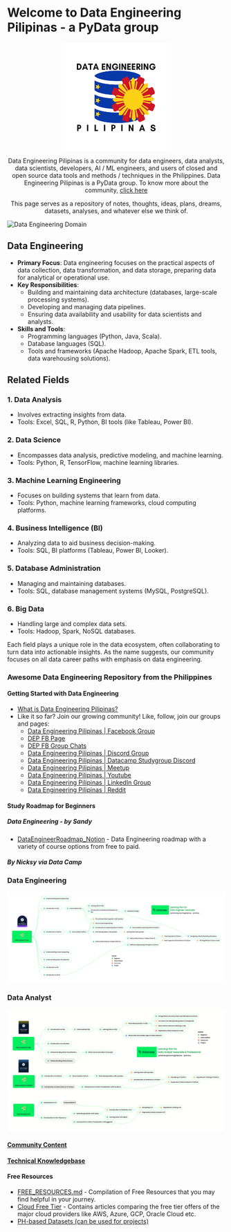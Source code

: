 # Welcome to Data Engineering Pilipinas - a PyData group

<p align="center">
<img align="center" width="250" height="250" src="assets/DATA%20ENGINEERING%20-1.png">
</p>

<p align="center">
Data Engineering Pilipinas is a community for data engineers, data analysts, data scientists, developers, AI / ML engineers, and users of closed and open source data tools and methods / techniques in the Philippines. Data Engineering Pilipinas is a PyData group. To know more about the community, <a href="https://youtu.be/XsvrumL0ILc" target="_blank">click here</a> </p>

<p align="center">
This page serves as a repository of notes, thoughts, ideas, plans, dreams, datasets, analyses, and whatever else we think of.
</p>


![Data Engineering Domain](https://media.licdn.com/dms/image/D5612AQG7bJ051eTZQw/article-cover_image-shrink_720_1280/0/1692040311087?e=2147483647&v=beta&t=MIy8h1O6lwGLdLb8tEZKSuanIDRnji5jteLTQwkqCyU)

## Data Engineering
- **Primary Focus**: Data engineering focuses on the practical aspects of data collection, data transformation, and data storage, preparing data for analytical or operational use.
- **Key Responsibilities**: 
  - Building and maintaining data architecture (databases, large-scale processing systems).
  - Developing and managing data pipelines.
  - Ensuring data availability and usability for data scientists and analysts.
- **Skills and Tools**: 
  - Programming languages (Python, Java, Scala).
  - Database languages (SQL).
  - Tools and frameworks (Apache Hadoop, Apache Spark, ETL tools, data warehousing solutions).

## Related Fields

### 1. Data Analysis
- Involves extracting insights from data.
- Tools: Excel, SQL, R, Python, BI tools (like Tableau, Power BI).

### 2. Data Science
- Encompasses data analysis, predictive modeling, and machine learning.
- Tools: Python, R, TensorFlow, machine learning libraries.

### 3. Machine Learning Engineering
- Focuses on building systems that learn from data.
- Tools: Python, machine learning frameworks, cloud computing platforms.

### 4. Business Intelligence (BI)
- Analyzing data to aid business decision-making.
- Tools: SQL, BI platforms (Tableau, Power BI, Looker).

### 5. Database Administration
- Managing and maintaining databases.
- Tools: SQL, database management systems (MySQL, PostgreSQL).

### 6. Big Data
- Handling large and complex data sets.
- Tools: Hadoop, Spark, NoSQL databases.

Each field plays a unique role in the data ecosystem, often collaborating to turn data into actionable insights. As the name suggests, our community focuses on all data career paths with emphasis on data engineering.

### Awesome Data Engineering Repository from the Philippines

#### Getting Started with Data Engineering
- <a href="https://youtu.be/XsvrumL0ILc">What is Data Engineering Pilipinas?</a>
- Like it so far? Join our growing community! Like, follow, join our groups and pages:
  - [Data Engineering Pilipinas | Facebook Group](https://facebook.com/groups/dataengineeringpilipinas/)
  - [DEP FB Page](https://www.facebook.com/DataEngineeringPilipinas/)
  - [DEP FB Group Chats](https://m.me/cm/AbbnRPVsIMd34APj)
  - [Data Engineering Pilipinas | Discord Group ](https://discord.com/invite/buDgydz7J9)
  - [Data Engineering Pilipinas | Datacamp Studygroup Discord](https://discord.gg/eKEZuXeyxt)
  - [Data Engineering Pilipinas | Meetup ](https://www.meetup.com/data-engineering-pilipinas/)
  - [Data Engineering Pilipinas | Youtube ](https://www.youtube.com/@DataEngineeringPilipinas)
  - [Data Engineering Pilipinas | LinkedIn Group ](https://www.linkedin.com/company/97217550/)
  - [Data Engineering Pilipinas | Reddit ](https://www.reddit.com/r/DataEngineeringPH/)

#### Study Roadmap for Beginners

##### Data Engineering - by Sandy
- [DataEngineerRoadmap_Notion](https://shadow-blue-572.notion.site/b880b4ef0b1445aabec127442b97c79f?v=0a45fb3e2b5946d59708797eeea16671) - Data Engineering roadmap with a variety of course options from free to paid.

##### By Nicksy via Data Camp

### Data Engineering
![Data Engineering](assets/DataCamp%20-%20Data%20Engineer%20Track.png)

### Data Analyst
![Data Analyst](assets/DataCamp%20-%20Data%20Analyst%20Associate%20%26%20Professional%20Track.png)

#### [Community Content](community-content.md)
#### [Technical Knowledgebase](technical-knowledgebase.md)

#### Free Resources
- [FREE_RESOURCES.md](resources/FREE_RESOURCES.md) - Compilation of Free Resources that you may find helpful in your journey.
- [Cloud Free Tier](resources/Cloud-Free-Tier-Comparison) - Contains articles comparing the free tier offers of the major cloud providers like AWS, Azure, GCP, Oracle Cloud etc.
- [PH-based Datasets (can be used for projects)](/datasets/PH_data_sources.md)
